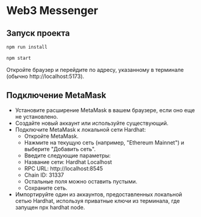 # Web3 Messenger

## Запуск проекта


```bash
npm run install
```

```bash
npm start
```

Откройте браузер и перейдите по адресу, указанному в терминале (обычно http://localhost:5173).

## Подключение MetaMask
- Установите расширение MetaMask в вашем браузере, если оно еще не установлено.
- Создайте новый аккаунт или используйте существующий.
- Подключите MetaMask к локальной сети Hardhat:
  - Откройте MetaMask.
  - Нажмите на текущую сеть (например, "Ethereum Mainnet") и выберите "Добавить сеть".
  - Введите следующие параметры:
  - Название сети: Hardhat Localhost
  - RPC URL: http://localhost:8545
  - Chain ID: 31337
  - Остальные поля можно оставить пустыми.
  - Сохраните сеть.
- Импортируйте один из аккаунтов, предоставленных локальной сетью Hardhat, используя приватные ключи из терминала, где запущен npx hardhat node.
